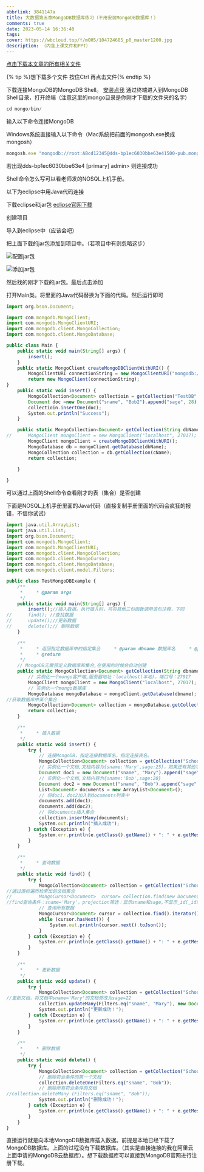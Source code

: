 ```yaml
---
abbrlink: 3841147a
title: 大数据第五章MongoDB数据库练习（不用安装MongoDB数据库！）
comments: true
date: 2023-05-14 16:36:40
tags:
cover: https://wbcloud.top/f/mOH5/104724685_p0_master1200.jpg
description: （内含上课文件和PPT）
--- 
```


[点击下载本文章的所有相关文件](https://wbcloud.top/s/RgSB)

{% tip %}想下载多个文件 按住Ctrl 再点击文件{% endtip %}

下载连接MongoDB的MongoDB Shell。
[安装点我](https://www.mongodb.com/try/download/shell)
通过终端进入到MongoDB Shell目录，打开终端（注意这里的mongo目录是你刚才下载的文件夹的名字）

``` javascript
cd mongo/bin/
```

输入以下命令连接MongoDB

Windows系统直接输入以下命令（Mac系统把前面的mongosh.exe换成mongosh）
``` javascript
mongosh.exe "mongodb://root:ABcd12345@dds-bp1ec6030bbe63e41500-pub.mongodb.rds.aliyuncs.com:3717/admin?replicaSet=dds-bp1ec6030bbe63e4"
```

若出现dds-bp1ec6030bbe63e4 [primary] admin> 则连接成功

Shell命令怎么写可以看老师发的NOSQL上机手册。


以下为eclipse中用Java代码连接

下载eclipse和jar包
[eclipse官网下载](https://www.eclipse.org/downloads/)

创建项目


导入到eclipse中（应该会吧）

把上面下载的jar包添加到项目中。（若项目中有则忽略这步）

![配置jar包](https://wbcloud.top/f/Y3iE/jar1.png)

![添加jar包](https://wbcloud.top/f/KBTD/jar2.png)

然后找的刚才下载的jar包。最后点击添加

打开Main类。将里面的Java代码替换为下面的代码。然后运行即可

``` javascript
import org.bson.Document;

import com.mongodb.MongoClient;
import com.mongodb.MongoClientURI;
import com.mongodb.client.MongoCollection;
import com.mongodb.client.MongoDatabase;

public class Main {
	public static void main(String[] args) {
		insert();
	}
    public static MongoClient createMongoDBClientWithURI() {
        MongoClientURI connectionString = new MongoClientURI("mongodb://root:ABcd12345@dds-bp1ec6030bbe63e41500-pub.mongodb.rds.aliyuncs.com:3717/admin?replicaSet=dds-bp1ec6030bbe63e4");
        return new MongoClient(connectionString);
}
	public static void insert() {
		MongoCollection<Document> collectioin = getCollection("TestDB", "testC");
		Document doc =new Document("sname", "Bob2").append("sage", 28);
		collectioin.insertOne(doc);
		System.out.println("Success");
	}

	public static MongoCollection<Document> getCollection(String dbName, String cName) {
//		MongoClient mongoClient = new MongoClient("localhost", 27017);
		MongoClient mongoClient = createMongoDBClientWithURI();
		MongoDatabase db = mongoClient.getDatabase(dbName);
		MongoCollection collection = db.getCollection(cName);
		return collection;

	}
	
}

```

可以通过上面的Shell命令查看刚才的表（集合）是否创建

下面是NOSQL上机手册里面的Java代码（直接复制手册里面的代码会疯狂的报错，不信你试试）

``` javascript
import java.util.ArrayList;
import java.util.List;
import org.bson.Document;
import com.mongodb.MongoClient;
import com.mongodb.MongoClientURI;
import com.mongodb.client.MongoCollection;
import com.mongodb.client.MongoCursor;
import com.mongodb.client.MongoDatabase;
import com.mongodb.client.model.Filters;

public class TestMongoDBExample {
	/**
	 *     * @param args    
	 */
	public static void main(String[] args) {
		insert();//插⼊数据。执⾏插⼊时，可将其他三句函数调⽤语句注释，下同
//		find(); //查找数据
//		update();//更新数据
//		delete();// 删除数据
	}

	/**
	 *     * 返回指定数据库中的指定集合     * @param dbname 数据库名     * @param collectionname 集合名
	 *     * @return    
	 */
	// MongoDB⽆需预定义数据库和集合,在使⽤的时候会⾃动创建
	public static MongoCollection<Document> getCollection(String dbname, String collectionname) {
		// 实例化⼀个mongo客户端,服务器地址：localhost(本地)，端⼝号：27017
		MongoClient mongoClient = new MongoClient("localhost", 27017);
		// 实例化⼀个mongo数据库
		MongoDatabase mongoDatabase = mongoClient.getDatabase(dbname);
//获取数据库中某个集合
		MongoCollection<Document> collection = mongoDatabase.getCollection(collectionname);
		return collection;
	}

	/**
	 *     * 插⼊数据    
	 */
	public static void insert() {
		try {
			// 连接MongoDB，指定连接数据库名，指定连接表名。
			MongoCollection<Document> collection = getCollection("School", "student"); // 数据库名:School 集合名:student
			// 实例化⼀个⽂档,⽂档内容为{sname:'Mary',sage:25}，如果还有其他字段，可以继续追加append
			Document doc1 = new Document("sname", "Mary").append("sage", 25);
			// 实例化⼀个⽂档,⽂档内容为{sname:'Bob',sage:20}
			Document doc2 = new Document("sname", "Bob").append("sage", 20);
			List<Document> documents = new ArrayList<Document>();
			// 将doc1、doc2加⼊到documents列表中
			documents.add(doc1);
			documents.add(doc2);
			// 将documents插⼊集合
			collection.insertMany(documents);
			System.out.println("插⼊成功");
		} catch (Exception e) {
			System.err.println(e.getClass().getName() + ": " + e.getMessage());
		}
	}

	/**
	 *     * 查询数据    
	 */
	public static void find() {
		try {
			MongoCollection<Document> collection = getCollection("School", "student"); // 数据库名:School 集合名:student
//通过游标遍历检索出的⽂档集合 
//          MongoCursor<Document>  cursor= collection.find(new Document("sname","Mary")). projection(new Document("sname",1).append("sage",1).append("_id", 0)).iterator();   
//find查询条件：sname='Mary'。projection筛选：显示sname和sage,不显示_id(_id默认会显示)
			// 查询所有数据
			MongoCursor<Document> cursor = collection.find().iterator();
			while (cursor.hasNext()) {
				System.out.println(cursor.next().toJson());
			}
		} catch (Exception e) {
			System.err.println(e.getClass().getName() + ": " + e.getMessage());
		}
	}

	/**
	 *     * 更新数据    
	 */
	public static void update() {
		try {
			MongoCollection<Document> collection = getCollection("School", "student"); // 数据库名:School 集合名:student
//更新⽂档，将⽂档中sname='Mary'的⽂档修改为sage=22   
			collection.updateMany(Filters.eq("sname", "Mary"), new Document("$set", new Document("sage", 22)));
			System.out.println("更新成功！");
		} catch (Exception e) {
			System.err.println(e.getClass().getName() + ": " + e.getMessage());
		}
	}

	/**
	 *     * 删除数据    
	 */
	public static void delete() {
		try {
			MongoCollection<Document> collection = getCollection("School", "student"); // 数据库名:School 集合名:student
			// 删除符合条件的第⼀个⽂档  
			collection.deleteOne(Filters.eq("sname", "Bob"));
			// 删除所有符合条件的⽂档
//collection.deleteMany (Filters.eq("sname", "Bob"));
			System.out.println("删除成功！");
		} catch (Exception e) {
			System.err.println(e.getClass().getName() + ": " + e.getMessage());
		}
	}
}
```

直接运行就是向本地MongoDB数据库插入数据。前提是本地已经下载了MongoDB数据库。上面的过程没有下载数据库。（其实是直接连接的我在阿里云上面申请的MongoDB云数据库）。想下载数据库可以直接到MongoDB官网进行注册下载。
